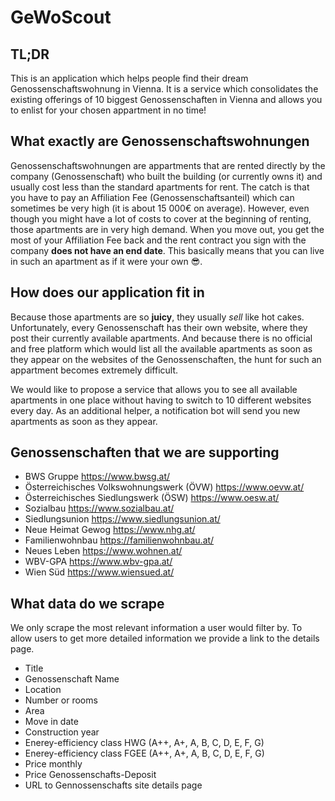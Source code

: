 # GeWoScout


## TL;DR
This is an application which helps people find their dream Genossenschaftswohnung in Vienna. It is a service which consolidates the existing offerings of 10 biggest Genossenschaften in Vienna and allows you to enlist for your chosen appartment in no time!


## What exactly are Genossenschaftswohnungen
Genossenschaftswohnungen are appartments that are rented directly by the company (Genossenschaft) who built the building (or currently owns it) and usually cost less than the standard apartments for rent. The catch is that you have to pay an Affiliation Fee (Genossenschaftsanteil) which can sometimes be very high (it is about 15 000€ on average). However, even though you might have a lot of costs to cover at the beginning of renting, those apartments are in very high demand. When you move out, you get the most of your Affiliation Fee back and the rent contract you sign with the company **does not have an end date**. This basically means that you can live in such an apartment as if it were your own 😎. 


## How does our application fit in
Because those apartments are so **juicy**, they usually *sell* like hot cakes. Unfortunately, every Genossenschaft has their own website, where they post their currently available apartments. And because there is no official and free platform which would list all the available apartments as soon as they appear on the websites of the Genossenschaften, the hunt for such an appartment becomes extremely difficult.

We would like to propose a service that allows you to see all available apartments in one place without having to switch to 10 different websites every day. As an additional helper, a notification bot will send you new apartments as soon as they appear.


## Genossenschaften that we are supporting
- BWS Gruppe https://www.bwsg.at/
- Österreichisches Volkswohnungswerk (ÖVW) https://www.oevw.at/
- Österreichisches Siedlungswerk (ÖSW) https://www.oesw.at/
- Sozialbau https://www.sozialbau.at/
- Siedlungsunion https://www.siedlungsunion.at/
- Neue Heimat Gewog https://www.nhg.at/
- Familienwohnbau https://familienwohnbau.at/
- Neues Leben https://www.wohnen.at/
- WBV-GPA https://www.wbv-gpa.at/
- Wien Süd https://www.wiensued.at/


## What data do we scrape
We only scrape the most relevant information a user would filter by. To allow users to get more detailed information we provide a link to the details page.
- Title
- Genossenschaft Name
- Location
- Number or rooms
- Area
- Move in date
- Construction year
- Enerey-efficiency class HWG (A++, A+, A, B, C, D, E, F, G)
- Enerey-efficiency class FGEE (A++, A+, A, B, C, D, E, F, G)
- Price monthly
- Price Genossenschafts-Deposit
- URL to Gennossenschafts site details page
